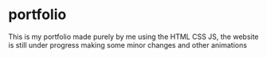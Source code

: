 # portfolio
This is my portfolio made purely by me using the HTML CSS JS, the website is still under progress making some minor changes and other animations
